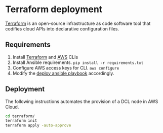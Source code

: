 # Terraform deployment

[Terraform][1] is an open-source infrastructure as code software tool that
codifies cloud APIs into declarative configuration files.

## Requirements

1. Install [Terraform][2] and [AWS][3] CLIs
2. Install Ansible requirements. `pip install -r requirements.txt`
3. Configure AWS access keys for CLI. `aws configure`
4. Modify the [deploy ansible playbook](ansible/deploy.yml) accordingly.

## Deployment

The following instructions automates the provision of a DCL node in AWS Cloud.

```bash
cd terraform/
terraform init
terraform apply -auto-approve
```

[1]: https://www.terraform.io/
[2]: https://learn.hashicorp.com/tutorials/terraform/install-cli
[3]: https://docs.aws.amazon.com/cli/latest/userguide/getting-started-install.html
